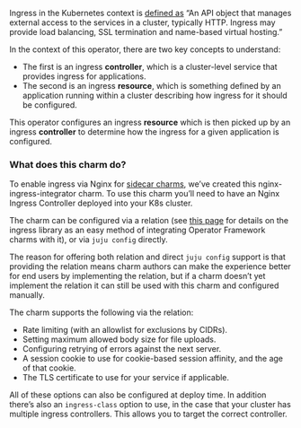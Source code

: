 Ingress in the Kubernetes context is [defined as](https://kubernetes.io/docs/concepts/services-networking/ingress/) “An API object that manages external access to the services in a cluster, typically HTTP. Ingress may provide load balancing, SSL termination and name-based virtual hosting.”

In the context of this operator, there are two key concepts to understand:

* The first is an ingress **controller**, which is a cluster-level service that provides ingress for applications.
* The second is an ingress **resource**, which is something defined by an application running within a cluster describing how ingress for it should be configured.

This operator configures an ingress **resource** which is then picked up by an ingress **controller** to determine how the ingress for a given application is configured.

### What does this charm do?

To enable ingress via Nginx for [sidecar charms](https://discourse.charmhub.io/t/the-future-of-charmed-operators-on-kubernetes/4361), we’ve created this nginx-ingress-integrator charm. To use this charm you’ll need to have an Nginx Ingress Controller deployed into your K8s cluster.

The charm can be configured via a relation (see [this page](https://charmhub.io/nginx-ingress-integrator/libraries/ingress) for details on the ingress library as an easy method of integrating Operator Framework charms with it), or via `juju config` directly.

The reason for offering both relation and direct `juju config` support is that providing the relation means charm authors can make the experience better for end users by implementing the relation, but if a charm doesn’t yet implement the relation it can still be used with this charm and configured manually.

The charm supports the following via the relation:

* Rate limiting (with an allowlist for exclusions by CIDRs).
* Setting maximum allowed body size for file uploads.
* Configuring retrying of errors against the next server.
* A session cookie to use for cookie-based session affinity, and the age of that cookie.
* The TLS certificate to use for your service if applicable.

All of these options can also be configured at deploy time. In addition there’s also an `ingress-class` option to use, in the case that your cluster has multiple ingress controllers. This allows you to target the correct controller.